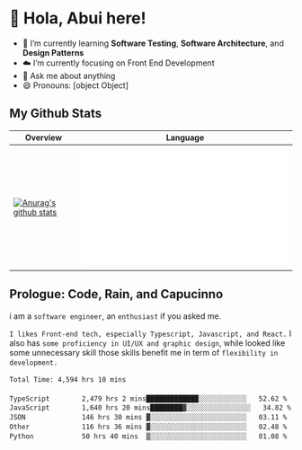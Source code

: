 # 👋 Hola, Abui here!

- 🌱 I’m currently learning **Software Testing**, **Software Architecture**, and **Design Patterns**
- ☁️ I’m currently focusing on Front End Development
- 💬 Ask me about anything
- 😄 Pronouns: [object Object]

## My Github Stats

| Overview | Language |
| --- | --- |
|[![Anurag's github stats](https://github-readme-stats.vercel.app/api?username=abui-am&count_private=true)](https://github.com/anuraghazra/github-readme-stats)|![Language](https://raw.githubusercontent.com/abui-am/stats/c6455f656dfce7acd3951e5ec5b25d72af0b2ee3/generated/languages.svg)|

## Prologue: Code, Rain, and Capucinno
i am a `software engineer`, an `enthusiast` if you asked me. 

`I likes Front-end tech, especially Typescript, Javascript, and React.` I also has `some proficiency in UI/UX and graphic design`, while looked like some unnecessary skill those skills benefit me in term of `flexibility in development.`


<!--START_SECTION:waka-->

```txt
Total Time: 4,594 hrs 10 mins

TypeScript        2,479 hrs 2 mins█████████████░░░░░░░░░░░░   52.62 %
JavaScript        1,640 hrs 20 mins████████▓░░░░░░░░░░░░░░░░   34.82 %
JSON              146 hrs 30 mins ▓░░░░░░░░░░░░░░░░░░░░░░░░   03.11 %
Other             116 hrs 36 mins ▓░░░░░░░░░░░░░░░░░░░░░░░░   02.48 %
Python            50 hrs 40 mins  ▒░░░░░░░░░░░░░░░░░░░░░░░░   01.08 %
```

<!--END_SECTION:waka-->
